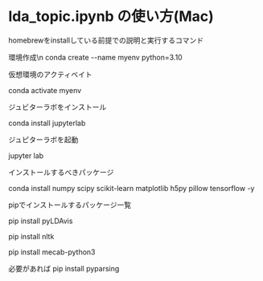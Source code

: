 # lda_topic.ipynb の使い方(Mac)
homebrewをinstallしている前提での説明と実行するコマンド

環境作成\n
conda create --name myenv python=3.10

仮想環境のアクティベイト

conda activate myenv

ジュビターラボをインストール

conda install jupyterlab

ジュピターラボを起動

jupyter lab

インストールするべきパッケージ

conda install numpy scipy scikit-learn matplotlib h5py pillow tensorflow -y

pipでインストールするパッケージ一覧

pip install pyLDAvis

pip install nltk

pip install mecab-python3

必要があれば
pip install pyparsing
